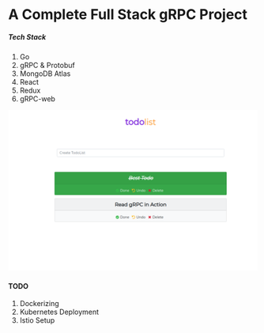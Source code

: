 # A Complete Full Stack gRPC Project

##### Tech Stack
01. Go
02. gRPC & Protobuf
03. MongoDB Atlas
04. React
05. Redux
06. gRPC-web

![](capture.png)

#### TODO
01. Dockerizing
02. Kubernetes Deployment
03. Istio Setup

